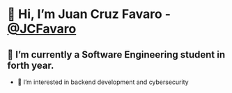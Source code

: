 # 👋 Hi, I’m Juan Cruz Favaro - [@JCFavaro](https://github.com/JCFavaro)

## 🌱 I’m currently a Software Engineering student in forth year.

- 👀 I’m interested in backend development and cybersecurity
<!--- :telescope: I’m looking for my first work experience!
- 📫 How to reach me: **[send me a message in Linkedin](https://www.linkedin.com/in/juancruzfavaro/)** or send me an email! **juaanfavaro@gmail.com**-->
